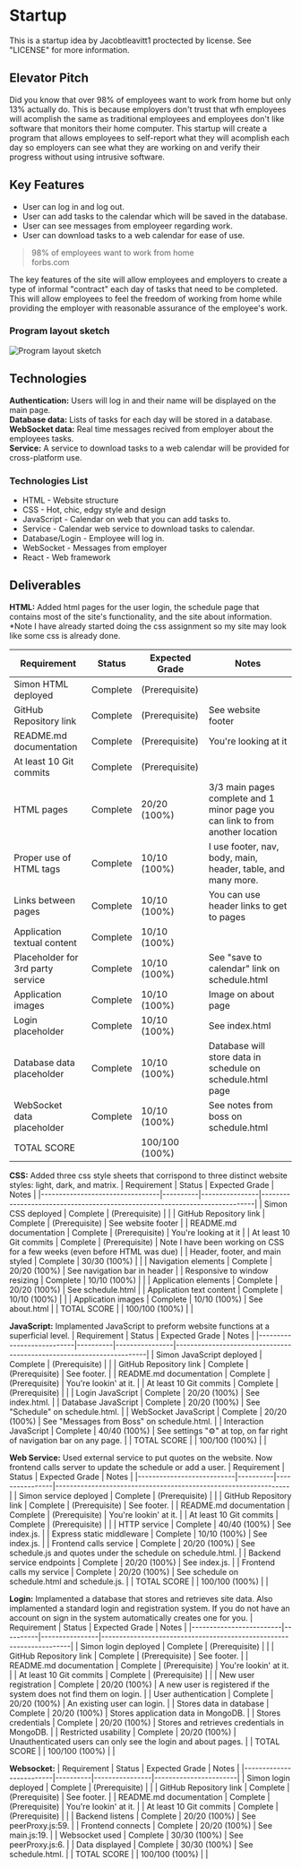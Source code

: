 # Startup
This is a startup idea by Jacobtleavitt1 proctected by license. See "LICENSE" for more information.

## Elevator Pitch
Did you know that over 98% of employees want to work from home but only 13% actually do. This is because employers don't trust that wfh employees will acomplish the same as traditional employees and employees don't like software that monitors their home computer. This startup will create a program that allows employees to self-report what they will acomplish each day so employers can see what they are working on and verify their progress without using intrusive software.

## Key Features
- User can log in and log out.
- User can add tasks to the calendar which will be saved in the database.
- User can see messages from employeer regarding work.
- User can download tasks to a web calendar for ease of use.

> 98% of employees want to work from home  
> forbs.com

The key features of the site will allow employees and employers to create a type of informal "contract" each day of tasks that need to be completed. This will allow employees to feel the freedom of working from home while providing the employer with reasonable assurance of the employee's work.

### Program layout sketch
![Program layout sketch](https://github.com/Jacobtleavitt1/startup/assets/112529618/0faf5847-1cd4-42bb-8506-bcd1794f1bd9)

## Technologies
**Authentication:** Users will log in and their name will be displayed on the main page.  
**Database data:** Lists of tasks for each day will be stored in a database.  
**WebSocket data:** Real time messages recived from employer about the employees tasks.  
**Service:** A service to download tasks to a web calendar will be provided for cross-platform use.  

### Technologies List
- HTML - Website structure
- CSS - Hot, chic, edgy style and design
- JavaScript - Calendar on web that you can add tasks to.
- Service - Calendar web service to download tasks to calendar.
- Database/Login - Employee will log in.
- WebSocket - Messages from employer
- React - Web framework

## Deliverables
**HTML:** Added html pages for the user login, the schedule page that contains most of the site's 
functionality, and the site about information. *Note I have already started doing the css assignment so my site may 
look like some css is already done.

| Requirement                       | Status   | Expected Grade | Notes                                                                          |
|-----------------------------------|----------|----------------|--------------------------------------------------------------------------------|
| Simon HTML deployed               | Complete | (Prerequisite) |                                                                                |
| GitHub Repository link            | Complete | (Prerequisite) | See website footer                                                             |
| README.md documentation           | Complete | (Prerequisite) | You're looking at it                                                           |
| At least 10 Git commits           | Complete | (Prerequisite) |                                                                                |
| HTML pages                        | Complete | 20/20 (100%)   | 3/3 main pages complete and 1 minor page you can link to from another location |
| Proper use of HTML tags           | Complete | 10/10 (100%)   | I use footer, nav, body, main, header, table, and many more.       |
| Links between pages               | Complete | 10/10 (100%)   | You can use header links to get to pages                                       |
| Application textual content       | Complete | 10/10 (100%)   |                                                                                |
| Placeholder for 3rd party service | Complete | 10/10 (100%)   | See "save to calendar" link on schedule.html                                   |
| Application images                | Complete | 10/10 (100%)   | Image on about page                                                            |
| Login placeholder                 | Complete | 10/10 (100%)   | See index.html                                                                 |
| Database data placeholder         | Complete | 10/10 (100%)   | Database will store data in schedule on schedule.html page                     |
| WebSocket data placeholder        | Complete | 10/10 (100%)   | See notes from boss on schedule.html                                           |
| TOTAL SCORE                       |          | 100/100 (100%) |                                                                                |

**CSS:** Added three css style sheets that corrispond to three distinct website styles: light, dark, and matrix.
| Requirement                     | Status   | Expected Grade | Notes                                                                      |
|---------------------------------|----------|----------------|----------------------------------------------------------------------------|
| Simon CSS deployed              | Complete | (Prerequisite) |                                                                            |
| GitHub Repository link          | Complete | (Prerequisite) | See website footer                                                         |
| README.md documentation         | Complete | (Prerequisite) | You're looking at it                                                       |
| At least 10 Git commits         | Complete | (Prerequisite) | Note I have been working on CSS for a few weeks (even before HTML was due) |
| Header, footer, and main styled | Complete | 30/30 (100%)   |                                                                            |
| Navigation elements             | Complete | 20/20 (100%)   | See navigation bar in header                                               |
| Responsive to window resizing   | Complete | 10/10 (100%)   |                                                                            |
| Application elements            | Complete | 20/20 (100%)   | See schedule.html                                                          |
| Application text content        | Complete | 10/10 (100%)   |                                                                            |
| Application images              | Complete | 10/10 (100%)   | See about.html                                                             |
| TOTAL SCORE                     |          | 100/100 (100%) |                                                                            |

**JavaScript:** Implamented JavaScript to preform website functions at a superficial level.
| Requirement               | Status   | Expected Grade | Notes                                                                |
|---------------------------|----------|----------------|----------------------------------------------------------------------|
| Simon JavaScript deployed | Complete | (Prerequisite) |                                                                      |
| GitHub Repository link    | Complete | (Prerequisite) | See footer.                                                          |
| README.md documentation   | Complete | (Prerequisite) | You're lookin' at it.                                                |
| At least 10 Git commits   | Complete | (Prerequisite) |                                                                      |
| Login JavaScript          | Complete | 20/20 (100%)   | See index.html.                                                      |
| Database JavaScript       | Complete | 20/20 (100%)   | See "Schedule" on schedule.html.                                     |
| WebSocket JavaScript      | Complete | 20/20 (100%)   | See "Messages from Boss" on schedule.html.                           |
| Interaction JavaScript    | Complete | 40/40 (100%)   | See settings "⚙" at top, on far right of navigation bar on any page. |
| TOTAL SCORE               |          | 100/100 (100%) |                                                                      |

**Web Service:** Used external service to put quotes on the website. Now frontend calls server to update the schedule or add a user.
| Requirement               | Status   | Expected Grade | Notes                                                           |
|---------------------------|----------|----------------|-----------------------------------------------------------------|
| Simon service deployed    | Complete | (Prerequisite) |                                                                 |
| GitHub Repository link    | Complete | (Prerequisite) | See footer.                                                     |
| README.md documentation   | Complete | (Prerequisite) | You're lookin' at it.                                           |
| At least 10 Git commits   | Complete | (Prerequisite) |                                                                 |
| HTTP service              | Complete | 40/40 (100%)   | See index.js.                                                   |
| Express static middleware | Complete | 10/10 (100%)   | See index.js.                                                   |
| Frontend calls service    | Complete | 20/20 (100%)   | See schedule.js and quotes under the schedule on schedule.html. |
| Backend service endpoints | Complete | 20/20 (100%)   | See index.js.                                                   |
| Frontend calls my service | Complete | 20/20 (100%)   | See schedule on schedule.html and schedule.js.                  |
| TOTAL SCORE               |          | 100/100 (100%) |                                                                 |

**Login:** Implamented a database that stores and retrieves site data. Also implamented a standard login and registration system. If you do not have an account on sign in the system automatically creates one for you.
| Requirement             | Status   | Expected Grade | Notes                                                               |
|-------------------------|----------|----------------|---------------------------------------------------------------------|
| Simon login deployed    | Complete | (Prerequisite) |                                                                     |
| GitHub Repository link  | Complete | (Prerequisite) | See footer.                                                         |
| README.md documentation | Complete | (Prerequisite) | You're lookin' at it.                                               |
| At least 10 Git commits | Complete | (Prerequisite) |                                                                     |
| New user registration   | Complete | 20/20 (100%)   | A new user is registered if the system does not find them on login. |
| User authentication     | Complete | 20/20 (100%)   | An existing user can login.                                         |
| Stores data in database | Complete | 20/20 (100%)   | Stores application data in MongoDB.                                 |
| Stores credentials      | Complete | 20/20 (100%)   | Stores and retrieves credentials in MongoDB.                        |
| Restricted usability    | Complete | 20/20 (100%)   | Unauthenticated users can only see the login and about pages.       |
| TOTAL SCORE             |          | 100/100 (100%) |                                                                     |

**Websocket:** 
| Requirement             | Status   | Expected Grade | Notes                 |
|-------------------------|----------|----------------|-----------------------|
| Simon login deployed    | Complete | (Prerequisite) |                       |
| GitHub Repository link  | Complete | (Prerequisite) | See footer.           |
| README.md documentation | Complete | (Prerequisite) | You're lookin' at it. |
| At least 10 Git commits | Complete | (Prerequisite) |                       |
| Backend listens         | Complete | 20/20 (100%)   | See peerProxy.js:59.  |
| Frontend connects       | Complete | 20/20 (100%)   | See main.js:19.       |
| Websocket used          | Complete | 30/30 (100%)   | See peerProxy.js:6.   |
| Data displayed          | Complete | 30/30 (100%)   | See schedule.html.    |
| TOTAL SCORE             |          | 100/100 (100%) |                       |